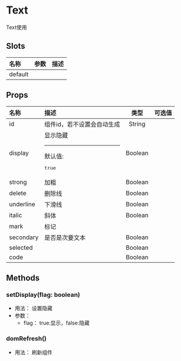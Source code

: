 # Text


Text使用

## Slots


<div class="slots">

| 名称    | 参数 | 描述 |
| :------ | :--- | :--- |
| default |      |      |

</div>



## Props


<div class="props">

| 名称      | 描述                                   |   类型  | 可选值 |
| :-------- | :------------------------------------- | :-----: | :----- |
| id        | 组件id，若不设置会自动生成             |  String |        |
| display   | 显示隐藏<hr>默认值:<br><pre>true</pre> | Boolean |        |
| strong    | 加粗                                   | Boolean |        |
| delete    | 删除线                                 | Boolean |        |
| underline | 下滑线                                 | Boolean |        |
| italic    | 斜体                                   | Boolean |        |
| mark      | 标记                                   |         |        |
| secondary | 是否是次要文本                         | Boolean |        |
| selected  |                                        | Boolean |        |
| code      |                                        | Boolean |        |

</div>



## Methods

### setDisplay(flag: boolean)
- 用法： 设置隐藏
- 参数：
	 - flag： true:显示，false:隐藏

### domRefresh()
- 用法： 刷新组件